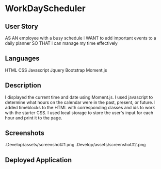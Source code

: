 # WorkDayScheduler

## User Story
AS AN employee with a busy schedule
I WANT to add important events to a daily planner
SO THAT I can manage my time effectively

## Languages
HTML
CSS
Javascript
Jquery
Bootstrap
Moment.js

## Description
I displayed the current time and date using Moment.js.
I used javascript to determine what hours on the calendar were in the past, present, or future.
I added timeblocks to the HTML with corresponding classes and ids to work with the starter CSS.
I used local storage to store the user's input for each hour and print it to the page.

## Screenshots
.Develop/assets/screenshot#1.png
.Develop/assets/screenshot#2.png

## Deployed Application




